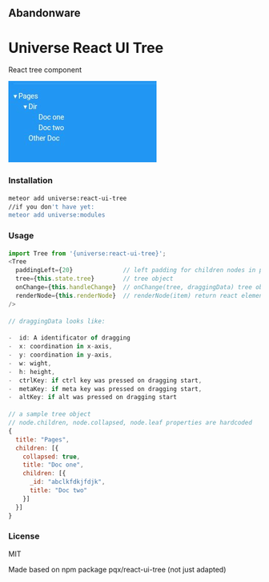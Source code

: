 ## Abandonware

# Universe React UI Tree
React tree component

<img src="https://raw.githubusercontent.com/vazco/universe-react-ui-tree/master/view.jpg"/>

### Installation
``` sh
meteor add universe:react-ui-tree
//if you don't have yet:
meteor add universe:modules
```
### Usage
``` javascript
import Tree from '{universe:react-ui-tree}';
<Tree
  paddingLeft={20}              // left padding for children nodes in pixels
  tree={this.state.tree}        // tree object
  onChange={this.handleChange}  // onChange(tree, draggingData) tree object changed
  renderNode={this.renderNode}  // renderNode(item) return react element
/>

// draggingData looks like:

-  id: A identificator of dragging
-  x: coordination in x-axis,
-  y: coordination in y-axis,
-  w: wight,
-  h: height,
-  ctrlKey: if ctrl key was pressed on dragging start,
-  metaKey: if meta key was pressed on dragging start,
-  altKey: if alt was pressed on dragging start

// a sample tree object
// node.children, node.collapsed, node.leaf properties are hardcoded
{
  title: "Pages",
  children: [{
    collapsed: true,
    title: "Doc one",
    children: [{
      _id: "abclkfdkjfdjk",
      title: "Doc two"
    }]
  }]
}
```

### License
MIT

Made based on npm package pqx/react-ui-tree (not just adapted)
